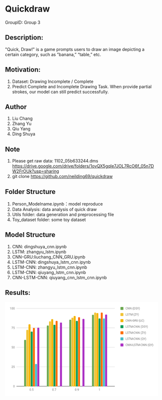 # Quickdraw
GroupID: Group 3

## Description: 
"Quick, Draw!" is a game prompts users to draw an image depicting a certain category, such as ”banana,” “table,” etc. 

## Motivation:
1. Dataset: Drawing Incomplete / Complete
2. Predict Complete and Incomplete Drawing Task. When provide partial strokes, our model can still predict successfully. 

## Author
1. Liu Chang
2. Zhang Yu
3. Qiu Yang
4. Ding Shuya

## Note
1. Please get raw data: 1102_05b633244.dms
https://drive.google.com/drive/folders/1ovQX5gqle7JOL7RcO6f_05n7DW2FrOUk?usp=sharing
2. git clone https://github.com/neilding69/quickdraw

## Folder Structure
1. Person_Modelname.ipynb：model reproduce 
2. Data Analysis: data analysis of quick draw
3. Utils folder: data generation and preprocessing file 
4. Toy_dataset folder: some toy dataset 

## Model Structure 
1. CNN: dingshuya_cnn.ipynb
2. LSTM: zhangyu_lstm.ipynb
3. CNN-GRU:liuchang_CNN_GRU.ipynb
4. LSTM-CNN: dingshuya_lstm_cnn.ipynb
5. LSTM-CNN: zhangyu_lstm_cnn.ipynb
6. LSTM-CNN: qiuyang_lstm_cnn.ipynb
7. CNN-LSTM-CNN: qiuyang_cnn_lstm_cnn.ipynb

## Results:
![alt text](https://github.com/neilding69/quickdraw/blob/master/chart.png)
